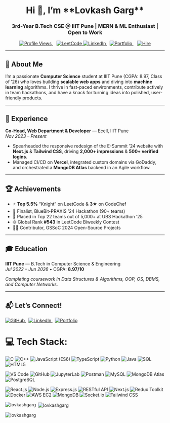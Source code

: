 <h1 align="center">Hi 👋, I’m **Lovkash Garg**</h1>
<h3 align="center">3rd-Year B.Tech CSE @ IIIT Pune | MERN & ML Enthusiast | Open to Work</h3>

<p align="center">
  <a href="https://komarev.com/ghpvc/?username=lovkashgarg&style=flat&color=0e75b6">
    <img alt="Profile Views" src="https://komarev.com/ghpvc/?username=lovkashgarg&style=flat&color=0e75b6" />
  </a>
  &nbsp;&nbsp;
  <a href="https://leetcode.com/u/Lovkash_2905/">
    <img alt="LeetCode" src="https://img.shields.io/badge/LeetCode-%230053ff.svg?style=flat&logo=leetcode&logoColor=white"/>
  </a>
   <a href="https://www.linkedin.com/in/lovkash-garg/" target="_blank">
    <img alt="LinkedIn" src="https://img.shields.io/badge/LinkedIn-%230A66C2.svg?style=flat&logo=linkedin&logoColor=white"/>
  </a>&nbsp;
  <a href="https://lovkash-garg-portfolio.vercel.app/" target="_blank">
    <img alt="Portfolio" src="https://img.shields.io/badge/Portfolio-%23FF4081.svg?style=flat&logo=googlechrome&logoColor=white"/>
  </a>
  &nbsp;&nbsp;
  <a href="mailto:lovkashgarg@gmail.com">
    <img alt="Hire" src="https://img.shields.io/badge/Email-%23D14836.svg?style=flat&logo=gmail&logoColor=white"/>
  </a>
</p>

---

## 🌟 About Me
I’m a passionate **Computer Science** student at IIIT Pune (CGPA: 8.97, Class of ’26) who loves building **scalable web apps** and diving into **machine learning** algorithms. I thrive in fast-paced environments, contribute actively in team hackathons, and have a knack for turning ideas into polished, user-friendly products.

---

## 💼 Experience

**Co-Head, Web Department & Developer** — Ecell, IIIT Pune  
_Nov 2023 – Present_  
- Spearheaded the responsive redesign of the E-Summit ’24 website with **Next.js** & **Tailwind CSS**, driving **2,000+ impressions** & **500+ verified logins**.  
- Managed CI/CD on **Vercel**, integrated custom domains via GoDaddy, and orchestrated a **MongoDB Atlas** backend in an Agile workflow.

---

## 🏆 Achievements

- ⭐ **Top 5.5%** “Knight” on LeetCode & **3★** on CodeChef  
- 🥇 Finalist, BlueBit-PRAXIS ’24 Hackathon (90+ teams)  
- 🥉 Placed in Top 22 teams out of 5,000+ at UBS Hackathon ’25  
- 🌐 Global Rank **#543** in LeetCode Biweekly Contest  
- 🧑‍💻 Contributor, GSSoC 2024 Open-Source Projects

---

## 🎓 Education

**IIIT Pune** — B.Tech in Computer Science & Engineering  
_Jul 2022 – Jun 2026_ • CGPA: **8.97/10**  

_Completing coursework in Data Structures & Algorithms, OOP, OS, DBMS, and Computer Networks._

---

## 📬 Let’s Connect!

<p align="left">
  <a href="https://github.com/LovkashGarg" target="_blank">  
    <img alt="GitHub" src="https://img.shields.io/badge/GitHub-%23181717.svg?style=flat&logo=github&logoColor=white"/>
  </a>&nbsp;
  <a href="https://www.linkedin.com/in/lovkash-garg/" target="_blank">
    <img alt="LinkedIn" src="https://img.shields.io/badge/LinkedIn-%230A66C2.svg?style=flat&logo=linkedin&logoColor=white"/>
  </a>&nbsp;
  <a href="https://lovkash-garg-portfolio.vercel.app/" target="_blank">
    <img alt="Portfolio" src="https://img.shields.io/badge/Portfolio-%23FF4081.svg?style=flat&logo=googlechrome&logoColor=white"/>
  </a>
</p>


# 💻 Tech Stack:
![C](https://img.shields.io/badge/C-%2300599C.svg?style=for-the-badge&logo=c&logoColor=white) 
![C++](https://img.shields.io/badge/C%2B%2B-%2300599C.svg?style=for-the-badge&logo=c%2B%2B&logoColor=white) 
![JavaScript (ES6)](https://img.shields.io/badge/JavaScript-ES6-F7DF1E?style=for-the-badge&logo=javascript&logoColor=white) 
![TypeScript](https://img.shields.io/badge/TypeScript-%23007ACC.svg?style=for-the-badge&logo=typescript&logoColor=white) 
![Python](https://img.shields.io/badge/Python-%233776AB.svg?style=for-the-badge&logo=python&logoColor=white) 
![Java](https://img.shields.io/badge/Java-%23ED8B00.svg?style=for-the-badge&logo=java&logoColor=white) 
![SQL](https://img.shields.io/badge/SQL-%230070D1.svg?style=for-the-badge&logo=postgresql&logoColor=white) 
![HTML5](https://img.shields.io/badge/HTML5-%23E34F26.svg?style=for-the-badge&logo=html5&logoColor=white)

![VS Code](https://img.shields.io/badge/VS%20Code-%23007ACC.svg?style=for-the-badge&logo=visual-studio-code&logoColor=white) 
![GitHub](https://img.shields.io/badge/GitHub-%23181717.svg?style=for-the-badge&logo=github&logoColor=white) 
![JupyterLab](https://img.shields.io/badge/JupyterLab-%23F37626.svg?style=for-the-badge&logo=jupyter&logoColor=white) 
![Postman](https://img.shields.io/badge/Postman-%23FF6C37.svg?style=for-the-badge&logo=postman&logoColor=white) 
![MySQL](https://img.shields.io/badge/MySQL-%234479A1.svg?style=for-the-badge&logo=mysql&logoColor=white) 
![MongoDB Atlas](https://img.shields.io/badge/MongoDB%20Atlas-%234EA94B.svg?style=for-the-badge&logo=mongodb&logoColor=white) 
![PostgreSQL](https://img.shields.io/badge/PostgreSQL-%23316192.svg?style=for-the-badge&logo=postgresql&logoColor=white)

![React.js](https://img.shields.io/badge/React.js-%2320232a.svg?style=for-the-badge&logo=react&logoColor=%2361DAFB) 
![Node.js](https://img.shields.io/badge/Node.js-%23339933.svg?style=for-the-badge&logo=node.js&logoColor=white) 
![Express.js](https://img.shields.io/badge/Express.js-%23404d59.svg?style=for-the-badge&logo=express&logoColor=%2361DAFB) 
![RESTful API](https://img.shields.io/badge/RESTful%20API-%23DD0031.svg?style=for-the-badge) 
![Next.js](https://img.shields.io/badge/Next.js-black?style=for-the-badge&logo=next.js&logoColor=white) 
![Redux Toolkit](https://img.shields.io/badge/Redux%20Toolkit-%23593d88.svg?style=for-the-badge&logo=redux&logoColor=white) 
![Docker](https://img.shields.io/badge/Docker-%2302493E.svg?style=for-the-badge&logo=docker&logoColor=white) 
![AWS EC2](https://img.shields.io/badge/AWS%20EC2-%23FF9900.svg?style=for-the-badge&logo=amazon-aws&logoColor=white) 
![MongoDB](https://img.shields.io/badge/MongoDB-%234EA94B.svg?style=for-the-badge&logo=mongodb&logoColor=white) 
![Socket.io](https://img.shields.io/badge/Socket.io-%23E4405F.svg?style=for-the-badge&logo=socket-dot-io&logoColor=white) 
![Tailwind CSS](https://img.shields.io/badge/Tailwind%20CSS-%2338B2AC.svg?style=for-the-badge&logo=tailwind-css&logoColor=white)




<p><img align="left" src="https://github-readme-stats.vercel.app/api/top-langs?username=lovkashgarg&show_icons=true&locale=en&layout=compact" alt="lovkashgarg" /></p>

<p>&nbsp;<img align="center" src="https://github-readme-stats.vercel.app/api?username=lovkashgarg&show_icons=true&locale=en" alt="lovkashgarg" /></p>

<p><img align="center" src="https://github-readme-streak-stats.herokuapp.com/?user=lovkashgarg&" alt="lovkashgarg" /></p>

